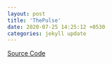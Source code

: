 ```yaml
---
layout: post
title: 'ThePulse'
date: 2020-07-25 14:25:12 +0530
categories: jekyll update
---
```


[Source Code][the-pulse-src]

[the-pulse-src]: https://github.com/swatisbhat/ThePulse

